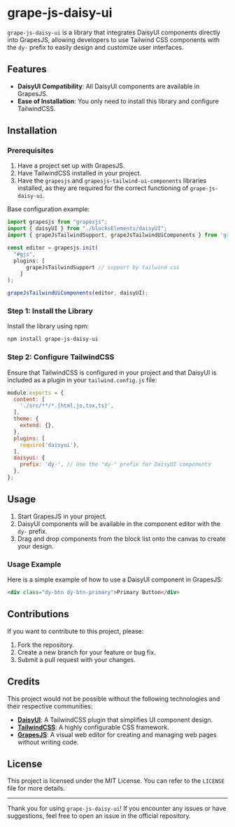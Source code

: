 # grape-js-daisy-ui

`grape-js-daisy-ui` is a library that integrates DaisyUI components directly into GrapesJS, allowing developers to use Tailwind CSS components with the `dy-` prefix to easily design and customize user interfaces.

## Features

- **DaisyUI Compatibility**: All DaisyUI components are available in GrapesJS.
- **Ease of Installation**: You only need to install this library and configure TailwindCSS.

## Installation

### Prerequisites

1. Have a project set up with GrapesJS.
2. Have TailwindCSS installed in your project.
3. Have the `grapesjs` and `grapesjs-tailwind-ui-components` libraries installed, as they are required for the correct functioning of `grape-js-daisy-ui`.

Base configuration example:

```javascript
import grapesjs from "grapesjs";
import { daisyUI } from "./blocksElements/daisyUI";
import { grapeJsTailwindSupport, grapeJsTailwindUiComponents } from 'grapesjs-tailwind-ui-components';

const editor = grapesjs.init(
  "#gjs",
  plugins: [
      grapeJsTailwindSupport // support by tailwind css
    ]
);

grapeJsTailwindUiComponents(editor, daisyUI);
```

### Step 1: Install the Library

Install the library using npm:

```bash
npm install grape-js-daisy-ui
```

### Step 2: Configure TailwindCSS

Ensure that TailwindCSS is configured in your project and that DaisyUI is included as a plugin in your `tailwind.config.js` file:

```javascript
module.exports = {
  content: [
    './src/**/*.{html,js,tsx,ts}',
  ],
  theme: {
    extend: {},
  },
  plugins: [
    require('daisyui'),
  ],
  daisyui: {
    prefix: 'dy-', // Use the "dy-" prefix for DaisyUI components
  },
};
```


## Usage

1. Start GrapesJS in your project.
2. DaisyUI components will be available in the component editor with the `dy-` prefix.
3. Drag and drop components from the block list onto the canvas to create your design.

### Usage Example

Here is a simple example of how to use a DaisyUI component in GrapesJS:

```html
<div class="dy-btn dy-btn-primary">Primary Button</div>
```

## Contributions

If you want to contribute to this project, please:

1. Fork the repository.
2. Create a new branch for your feature or bug fix.
3. Submit a pull request with your changes.

## Credits

This project would not be possible without the following technologies and their respective communities:

- **[DaisyUI](https://daisyui.com/)**: A TailwindCSS plugin that simplifies UI component design.
- **[TailwindCSS](https://tailwindcss.com/)**: A highly configurable CSS framework.
- **[GrapesJS](https://grapesjs.com/)**: A visual web editor for creating and managing web pages without writing code.

## License

This project is licensed under the MIT License. You can refer to the `LICENSE` file for more details.

---

Thank you for using `grape-js-daisy-ui`! If you encounter any issues or have suggestions, feel free to open an issue in the official repository.
